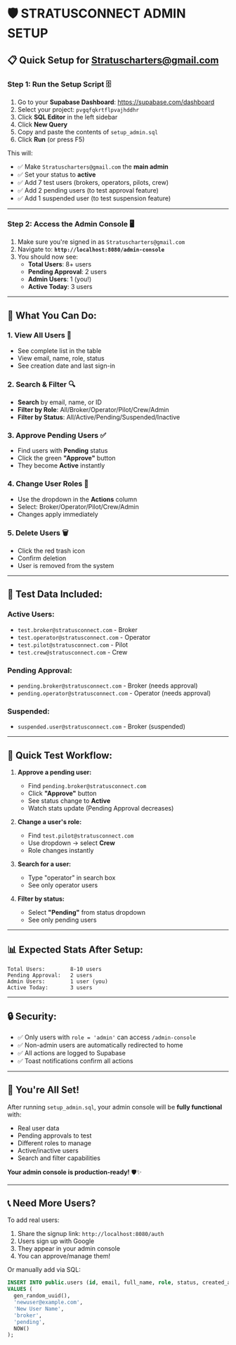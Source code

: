 # 🛡️ STRATUSCONNECT ADMIN SETUP

## 📋 **Quick Setup for Stratuscharters@gmail.com**

### **Step 1: Run the Setup Script** 🗄️

1. Go to your **Supabase Dashboard**: https://supabase.com/dashboard
2. Select your project: `pvgqfqkrtflpvajhddhr`
3. Click **SQL Editor** in the left sidebar
4. Click **New Query**
5. Copy and paste the contents of `setup_admin.sql`
6. Click **Run** (or press F5)

This will:
- ✅ Make `Stratuscharters@gmail.com` the **main admin**
- ✅ Set your status to **active**
- ✅ Add 7 test users (brokers, operators, pilots, crew)
- ✅ Add 2 pending users (to test approval feature)
- ✅ Add 1 suspended user (to test suspension feature)

---

### **Step 2: Access the Admin Console** 🖥️

1. Make sure you're signed in as `Stratuscharters@gmail.com`
2. Navigate to: **`http://localhost:8080/admin-console`**
3. You should now see:
   - **Total Users**: 8+ users
   - **Pending Approval**: 2 users
   - **Admin Users**: 1 (you!)
   - **Active Today**: 3 users

---

## 🎯 **What You Can Do:**

### **1. View All Users** 👥
- See complete list in the table
- View email, name, role, status
- See creation date and last sign-in

### **2. Search & Filter** 🔍
- **Search** by email, name, or ID
- **Filter by Role**: All/Broker/Operator/Pilot/Crew/Admin
- **Filter by Status**: All/Active/Pending/Suspended/Inactive

### **3. Approve Pending Users** ✅
- Find users with **Pending** status
- Click the green **"Approve"** button
- They become **Active** instantly

### **4. Change User Roles** 🔄
- Use the dropdown in the **Actions** column
- Select: Broker/Operator/Pilot/Crew/Admin
- Changes apply immediately

### **5. Delete Users** 🗑️
- Click the red trash icon
- Confirm deletion
- User is removed from the system

---

## 🧪 **Test Data Included:**

### **Active Users:**
- `test.broker@stratusconnect.com` - Broker
- `test.operator@stratusconnect.com` - Operator
- `test.pilot@stratusconnect.com` - Pilot
- `test.crew@stratusconnect.com` - Crew

### **Pending Approval:**
- `pending.broker@stratusconnect.com` - Broker (needs approval)
- `pending.operator@stratusconnect.com` - Operator (needs approval)

### **Suspended:**
- `suspended.user@stratusconnect.com` - Broker (suspended)

---

## 🚀 **Quick Test Workflow:**

1. **Approve a pending user:**
   - Find `pending.broker@stratusconnect.com`
   - Click **"Approve"** button
   - See status change to **Active**
   - Watch stats update (Pending Approval decreases)

2. **Change a user's role:**
   - Find `test.pilot@stratusconnect.com`
   - Use dropdown → select **Crew**
   - Role changes instantly

3. **Search for a user:**
   - Type "operator" in search box
   - See only operator users

4. **Filter by status:**
   - Select **"Pending"** from status dropdown
   - See only pending users

---

## 📊 **Expected Stats After Setup:**

```
Total Users:        8-10 users
Pending Approval:   2 users
Admin Users:        1 user (you)
Active Today:       3 users
```

---

## 🔒 **Security:**

- ✅ Only users with `role = 'admin'` can access `/admin-console`
- ✅ Non-admin users are automatically redirected to home
- ✅ All actions are logged to Supabase
- ✅ Toast notifications confirm all actions

---

## 🎉 **You're All Set!**

After running `setup_admin.sql`, your admin console will be **fully functional** with:
- Real user data
- Pending approvals to test
- Different roles to manage
- Active/inactive users
- Search and filter capabilities

**Your admin console is production-ready!** 🛡️✨

---

## 📞 **Need More Users?**

To add real users:
1. Share the signup link: `http://localhost:8080/auth`
2. Users sign up with Google
3. They appear in your admin console
4. You can approve/manage them!

Or manually add via SQL:
```sql
INSERT INTO public.users (id, email, full_name, role, status, created_at)
VALUES (
  gen_random_uuid(),
  'newuser@example.com',
  'New User Name',
  'broker',
  'pending',
  NOW()
);
```

